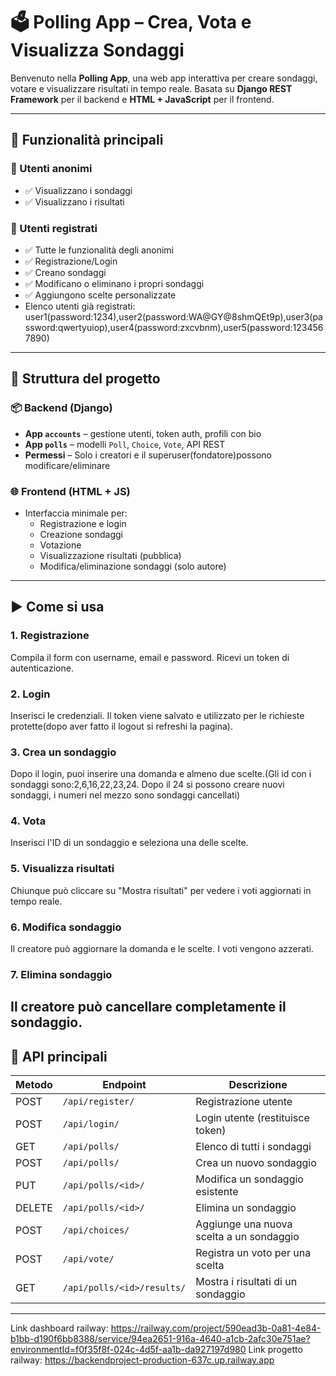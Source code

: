 # 🗳️ Polling App – Crea, Vota e Visualizza Sondaggi

Benvenuto nella **Polling App**, una web app interattiva per creare sondaggi, votare e visualizzare risultati in tempo reale. Basata su **Django REST Framework** per il backend e **HTML + JavaScript** per il frontend.

---

## 📌 Funzionalità principali

### 👥 Utenti anonimi
- ✅ Visualizzano i sondaggi
- ✅ Visualizzano i risultati

### 🔐 Utenti registrati
- ✅ Tutte le funzionalità degli anonimi
- ✅ Registrazione/Login
- ✅ Creano sondaggi
- ✅ Modificano o eliminano i propri sondaggi
- ✅ Aggiungono scelte personalizzate
- Elenco utenti già registrati: user1(password:1234),user2(password:WA@GY@8shmQEt9p),user3(password:qwertyuiop),user4(password:zxcvbnm),user5(password:1234567890)
---

## 🧱 Struttura del progetto

### 📦 Backend (Django)
- **App `accounts`** – gestione utenti, token auth, profili con bio
- **App `polls`** – modelli `Poll`, `Choice`, `Vote`, API REST
- **Permessi** – Solo i creatori e il superuser(fondatore)possono modificare/eliminare

### 🌐 Frontend (HTML + JS)
- Interfaccia minimale per:
  - Registrazione e login
  - Creazione sondaggi
  - Votazione
  - Visualizzazione risultati (pubblica)
  - Modifica/eliminazione sondaggi (solo autore)
---

## ▶️ Come si usa

### 1. Registrazione
Compila il form con username, email e password. Ricevi un token di autenticazione.

### 2. Login
Inserisci le credenziali. Il token viene salvato e utilizzato per le richieste protette(dopo aver fatto il logout si refreshi la pagina).

### 3. Crea un sondaggio
Dopo il login, puoi inserire una domanda e almeno due scelte.(Gli id con i sondaggi sono:2,6,16,22,23,24. Dopo il 24 si possono creare nuovi sondaggi, i numeri nel mezzo sono sondaggi cancellati)

### 4. Vota
Inserisci l'ID di un sondaggio e seleziona una delle scelte.

### 5. Visualizza risultati
Chiunque può cliccare su "Mostra risultati" per vedere i voti aggiornati in tempo reale.

### 6. Modifica sondaggio
Il creatore può aggiornare la domanda e le scelte. I voti vengono azzerati.

### 7. Elimina sondaggio
Il creatore può cancellare completamente il sondaggio.
---

## 🔐 API principali

| Metodo | Endpoint                             | Descrizione                                 |
|--------|--------------------------------------|---------------------------------------------|
| POST   | `/api/register/`                     | Registrazione utente                        |
| POST   | `/api/login/`                        | Login utente (restituisce token)            |
| GET    | `/api/polls/`                        | Elenco di tutti i sondaggi                  |
| POST   | `/api/polls/`                        | Crea un nuovo sondaggio                     |
| PUT    | `/api/polls/<id>/`                   | Modifica un sondaggio esistente             |
| DELETE | `/api/polls/<id>/`                   | Elimina un sondaggio                        |
| POST   | `/api/choices/`                      | Aggiunge una nuova scelta a un sondaggio    |
| POST   | `/api/vote/`                         | Registra un voto per una scelta             |
| GET    | `/api/polls/<id>/results/`           | Mostra i risultati di un sondaggio          |

---
Link dashboard railway: https://railway.com/project/590ead3b-0a81-4e84-b1bb-d190f6bb8388/service/94ea2651-916a-4640-a1cb-2afc30e751ae?environmentId=f0f35f8f-024c-4d5f-aa1b-da927197d980
Link progetto railway: https://backendproject-production-637c.up.railway.app
